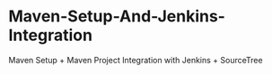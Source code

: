 # Maven-Setup-And-Jenkins-Integration
Maven Setup + Maven Project Integration with Jenkins + SourceTree 
